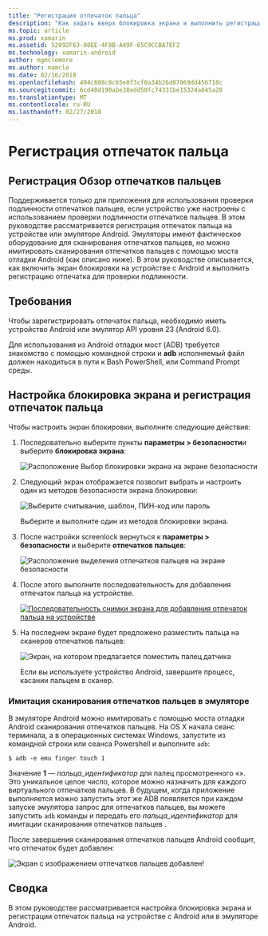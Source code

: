 ```yaml
---
title: "Регистрация отпечаток пальца"
description: "Как задать вверх блокировка экрана и выполнить регистрацию отпечаток пальца на устройстве или эмуляторе Android."
ms.topic: article
ms.prod: xamarin
ms.assetid: 52092F63-00EE-4F8B-A49F-65C9CCBA7EF2
ms.technology: xamarin-android
author: mgmclemore
ms.author: mamcle
ms.date: 02/16/2018
ms.openlocfilehash: 494c808c8c65e0f3cf0a34b26d87069dd456718c
ms.sourcegitcommit: 6cd40d190abe38edd50fc74331be15324a845a28
ms.translationtype: MT
ms.contentlocale: ru-RU
ms.lasthandoff: 02/27/2018
---
```

# <a name="enrolling-a-fingerprint"></a>Регистрация отпечаток пальца

## <a name="enrolling-a-fingerprint-overview"></a>Регистрация Обзор отпечатков пальцев

Поддерживается только для приложения для использования проверки подлинности отпечатков пальцев, если устройство уже настроены с использованием проверки подлинности отпечатков пальцев. В этом руководстве рассматривается регистрация отпечаток пальца на устройстве или эмуляторе Android. Эмуляторы имеют фактическое оборудование для сканирования отпечатков пальцев, но можно имитировать сканирования отпечатков пальцев с помощью моста отладки Android (как описано ниже).  В этом руководстве описывается, как включить экран блокировки на устройстве с Android и выполнить регистрацию отпечатка для проверки подлинности.

## <a name="requirements"></a>Требования

Чтобы зарегистрировать отпечаток пальца, необходимо иметь устройство Android или эмулятор API уровня 23 (Android 6.0).

Для использования из Android отладки мост (ADB) требуется знакомство с помощью командной строки и **adb** исполняемый файл должен находиться в пути к Bash PowerShell, или Command Prompt среды.

## <a name="configuring-a-screen-lock-and-enrolling-a-fingerprint"></a>Настройка блокировка экрана и регистрация отпечаток пальца 

Чтобы настроить экран блокировки, выполните следующие действия:

1. Последовательно выберите пункты **параметры > безопасности**и выберите **блокировка экрана**:

    ![Расположение Выбор блокировки экрана на экране безопасности](enrolling-fingerprint-images/testing-01.png)

2. Следующий экран отображается позволит выбрать и настроить один из методов безопасности экрана блокировки: 

    ![Выберите считывание, шаблон, ПИН-код или пароль](enrolling-fingerprint-images/testing-02.png)

   Выберите и выполните один из методов блокировки экрана.

3. После настройки screenlock вернуться к **параметры > безопасности** и выберите **отпечатков пальцев**:

    ![Расположение выделения отпечатков пальцев на экране безопасности](enrolling-fingerprint-images/testing-03.png)

4. После этого выполните последовательность для добавления отпечаток пальца на устройстве.

    [![Последовательность снимки экрана для добавления отпечаток пальца на устройстве](enrolling-fingerprint-images/testing-04-sml.png)](enrolling-fingerprint-images/testing-04.png)

5. На последнем экране будет предложено разместить пальца на сканеров отпечатков пальцев: 

    ![Экран, на котором предлагается поместить палец датчика](enrolling-fingerprint-images/testing-05.png)

    Если вы используете устройство Android, завершите процесс, касании пальцем в сканер. 
    
    
### <a name="simulating-a-fingerprint-scan-on-the-emulator"></a>Имитация сканирования отпечатков пальцев в эмуляторе

В эмуляторе Android можно имитировать с помощью моста отладки Android сканирования отпечатков пальцев. На OS X начала сеанс терминала, а в операционных системах Windows, запустите из командной строки или сеанса Powershell и выполните `adb`:

```shell
$ adb -e emu finger touch 1
```

Значение **1** — _пальца\_идентификатор_ для палец просмотренного «». Это уникальное целое число, которое можно назначить для каждого виртуального отпечатков пальцев. В будущем, когда приложение выполняется можно запустить этот же ADB появляется при каждом запуске эмулятора запрос для отпечатков пальцев, вы можете запустить `adb` команды и передать его _пальца\_идентификатор_ для имитации сканирования отпечатков пальцев .

После завершения сканирования отпечатков пальцев Android сообщит, что отпечаток будет добавлен:  

![Экран с изображением отпечатков пальцев добавлен!](enrolling-fingerprint-images/testing-06.png)

## <a name="summary"></a>Сводка 

В этом руководстве рассматривается настройка блокировка экрана и регистрации отпечаток пальца на устройстве с Android или в эмуляторе Android. 

